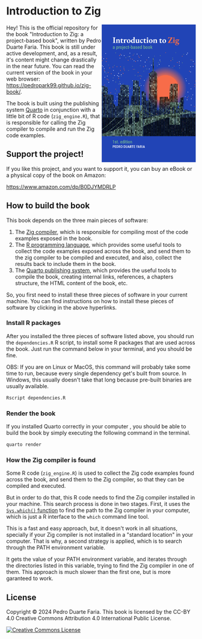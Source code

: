 # Introduction to Zig

<a href=""><img src="Cover/cover-artv3.png" width="250" height="366" class="cover" align="right"/></a>

Hey! This is the official repository for the book "Introduction to Zig: a project-based book", written by Pedro Duarte Faria.
This book is still under active development, and, as a result, it's content might change drastically in the near future.
You can read the current version of the book in your web browser: <https://pedropark99.github.io/zig-book/>.

The book is built using the publishing system [Quarto](https://quarto.org)
in conjunction with a little bit of R code (`zig_engine.R`), that is responsible for calling
the Zig compiler to compile and run the Zig code examples.


## Support the project!

If you like this project, and you want to support it, you can buy an eBook or a physical copy
of the book on Amazon:

<https://www.amazon.com/dp/B0DJYMDRLP>



## How to build the book

This book depends on the three main pieces of software:

1. The [Zig compiler](https://ziglang.org/download/), which is responsible for compiling most of the code examples exposed in the book.
2. The [R programming language](https://cran.r-project.org/), which provides some useful tools to collect the code examples exposed across the book, and send them to the zig compiler to be compiled and executed, and also, collect the results back to include them in the book.
3. The [Quarto publishing system](https://quarto.org/docs/get-started/), which provides the useful tools to compile the book, creating internal links, references, a chapters structure, the HTML content of the book, etc.

So, you first need to install these three pieces of software in your current machine.
You can find instructions on how to install these pieces of software by clicking in the above hyperlinks.

### Install R packages

After you installed the three pieces of software listed above, you should run the `dependencies.R` R script, to install
some R packages that are used across the book. Just run the command below in your terminal, and you should be fine.

OBS: If you are on Linux or MacOS, this command will probably take some time to run, because every single dependency get's built from source.
In Windows, this usually doesn't take that long because pre-built binaries are usually available.

```bash
Rscript dependencies.R
```

### Render the book

If you installed Quarto correctly in your computer
, you should be able to build the book by simply executing
the following command in the terminal.

```bash
quarto render
```

### How the Zig compiler is found

Some R code (`zig_engine.R`) is used to collect the Zig code examples
found across the book, and send them to the Zig compiler, so that they
can be compiled and executed.

But in order to do that, this R code needs to find the Zig compiler installed
in your machine. This search process is done in two stages.
First, it uses the [`Sys.which()` function](https://www.rdocumentation.org/packages/base/versions/3.6.2/topics/Sys.which)
to find the path to the Zig compiler in your computer, which is just a R interface to the `which` command line tool.

This is a fast and easy approach, but, it doesn't work in all situations, specially if
your Zig compiler is not installed in a "standard location" in your computer. That is
why, a second strategy is applied, which is to search through the PATH environment variable.

It gets the value of your PATH environment variable, and iterates through the directories listed
in this variable, trying to find the Zig compiler in one of them. This approach is much
slower than the first one, but is more garanteed to work.



## License

Copyright © 2024 Pedro Duarte Faria. This book is licensed by the CC-BY 4.0 Creative Commons Attribution 4.0 International Public License.

<a rel="license" href="http://creativecommons.org/licenses/by/4.0/"><img alt="Creative Commons License" style="border-width:0" src="https://i.creativecommons.org/l/by/4.0/88x31.png" /></a>


